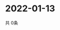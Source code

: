 # 2022-01-13
  共 0条

  <!-- BEGIN -->
  <!-- 最后更新时间Thu Jan 13 2022 10:04:42 GMT+0000 (Coordinated Universal Time) -->
  
  <!-- END -->
  
  